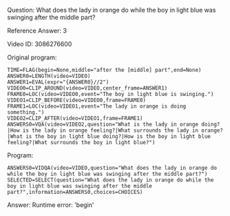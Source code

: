 Question: What does the lady in orange do while the boy in light blue was swinging after the middle part?

Reference Answer: 3

Video ID: 3086276600

Original program:

```
TIME=FLAG(begin=None,middle="after the [middle] part",end=None)
ANSWER0=LENGTH(video=VIDEO)
ANSWER1=EVAL(expr="{ANSWER0}//2")
VIDEO0=CLIP_AROUND(video=VIDEO,center_frame=ANSWER1)
FRAME0=LOC(video=VIDEO0,event="The boy in light blue is swinging.")
VIDEO1=CLIP_BEFORE(video=VIDEO0,frame=FRAME0)
FRAME1=LOC(video=VIDEO1,event="The lady in orange is doing something.")
VIDEO2=CLIP_AFTER(video=VIDEO1,frame=FRAME1)
ANSWERS0=VQA(video=VIDEO2,question="What is the lady in orange doing?|How is the lady in orange feeling?|What surrounds the lady in orange?|What is the boy in light blue doing?|How is the boy in light blue feeling?|What surrounds the boy in light blue?")
```
Program:

```
ANSWERS0=VIDQA(video=VIDEO,question="What does the lady in orange do while the boy in light blue was swinging after the middle part?")
SELECTED=SELECT(question="What does the lady in orange do while the boy in light blue was swinging after the middle part?",information=ANSWERS0,choices=CHOICES)
```
Answer: Runtime error: 'begin'

